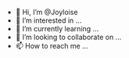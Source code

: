 - 👋 Hi, I’m @Joyloise
- 👀 I’m interested in ...
- 🌱 I’m currently learning ...
- 💞️ I’m looking to collaborate on ...
- 📫 How to reach me ...

<!---
Joyloise/Joyloise is a ✨ special ✨ repository because its `README.md` (this file) appears on your GitHub profile.
You can click the Preview link to take a look at your changes.
--->
